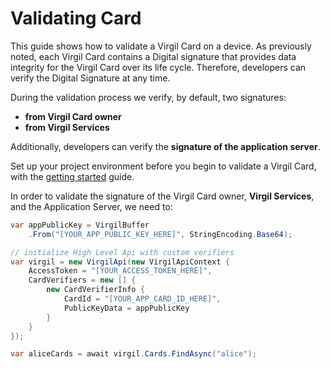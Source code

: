 # Validating Card

This guide shows how to validate a Virgil Card on a device. As previously noted, each Virgil Card contains a Digital signature that provides data integrity for the Virgil Card over its life cycle. Therefore, developers can verify the Digital Signature at any time.

During the validation process we verify, by default, two signatures:
- **from Virgil Card owner**
- **from Virgil Services**

Additionally, developers can verify the **signature of the application server**.

Set up your project environment before you begin to validate a Virgil Card, with the [getting started](/docs/guides/configuration/client-configuration.md) guide.

In order to validate the signature of the Virgil Card owner, **Virgil Services**, and the Application Server, we need to:

```cs
var appPublicKey = VirgilBuffer
    .From("[YOUR_APP_PUBLIC_KEY_HERE]", StringEncoding.Base64);

// initialize High Level Api with custom verifiers
var virgil = new VirgilApi(new VirgilApiContext {
    AccessToken = "[YOUR_ACCESS_TOKEN_HERE]",
    CardVerifiers = new [] {
        new CardVerifierInfo {
            CardId = "[YOUR_APP_CARD_ID_HERE]",
            PublicKeyData = appPublicKey
        }
    }
});

var aliceCards = await virgil.Cards.FindAsync("alice");
```

